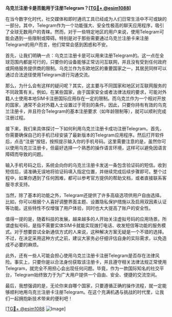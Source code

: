 **乌克兰注册卡是否能用于注册Telegram？[[TG💪+ @esim1088](https://t.me/s/esim1088)]**

在当今数字化时代，社交媒体和即时通讯工具已经成为人们日常生活中不可或缺的一部分。其中，Telegram作为一个功能强大、安全性极高的聊天应用程序，吸引了全球无数用户的青睐。然而，对于一些特定地区的用户来说，使用Telegram可能会遇到一些限制或障碍。特别是对于那些需要通过乌克兰注册卡来注册Telegram的用户而言，他们常常会感到困惑和不安。

首先，让我们明确一点：乌克兰注册卡是可以用来注册Telegram的。这一点在全球范围内都是可行的，只要你的设备能够正常访问互联网，并且没有受到任何政府或网络服务提供商的限制。乌克兰作为东欧地区的重要国家之一，其居民同样可以通过合法途径使用Telegram进行沟通交流。

那么，为什么会有这样的疑问呢？其实，这主要与不同国家和地区对互联网服务的不同政策有关。例如，在某些国家，由于国家安全或者法律法规的要求，可能对外籍人士使用本地SIM卡注册国际应用存在一定的限制。而乌克兰作为一个相对开放的国家，通常不会对外籍人士设置过于苛刻的条件。因此，只要你持有有效的乌克兰注册卡，并且符合Telegram的基本注册要求（如年龄限制等），就可以顺利完成注册过程。

接下来，我们来具体探讨一下如何利用乌克兰注册卡成功注册Telegram。首先，你需要确保自己的手机已经安装了最新版本的Telegram应用程序。然后打开软件后，点击“注册”按钮，按照提示输入你的手机号码。这里需要注意的是，虽然你可以使用乌克兰注册卡，但最好选择一个熟悉的操作语言环境，这样可以避免因语言障碍而导致的问题。

输入手机号码之后，系统会向你的乌克兰注册卡发送一条包含验证码的短信。收到短信后，请准确无误地将验证码填入指定位置，并继续完成后续步骤即可。整个过程中，如果你遇到了任何困难，都可以参考官方提供的帮助文档，或者直接联系客服寻求支持。

当然，除了基本的功能之外，Telegram还提供了许多高级选项供用户自由选择。比如，你可以根据个人喜好调整界面主题、设置隐私保护措施以及启用双因素认证等功能。这些特性不仅增强了用户体验，同时也大大提高了账户的安全性。

值得一提的是，随着科技的发展，越来越多的人开始关注虚拟号码的应用场景。所谓虚拟号码，是指不需要实体SIM卡就能实现拨打电话、收发短信等功能的服务模式。对于想要尝试全新通信方式的人来说，这种解决方案无疑是一个不错的选择。不过，在决定采用这种方式之前，建议大家务必仔细评估自身的实际需求，以免造成不必要的麻烦。

此外，还有一些人可能会担心使用乌克兰注册卡注册Telegram是否存在法律风险。事实上，只要你是以合法身份获取该注册卡，并且遵守相关法律法规正常使用Telegram，就完全不用担心会出现任何问题。毕竟，作为一款国际知名的社交平台，Telegram始终致力于为广大用户提供一个自由、安全、便捷的交流空间。

最后，我想强调的是，无论你来自哪个国家，只要遵循正确的操作流程，就一定能够顺利地用乌克兰注册卡注册Telegram。在这个充满机遇与挑战的时代里，让我们一起拥抱新技术带来的便利吧！

[[TG💪+ @esim1088](https://t.me/s/esim1088) ![Image](https://i.postimg.cc/4NQfJmqS/Snipaste-2025-05-13-00-14-12.png)]